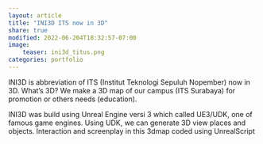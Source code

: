 ```yaml
---
layout: article
title: "INI3D ITS now in 3D"
share: true
modified: 2022-06-204T18:32:57-07:00
image:
    teaser: ini3d_titus.png
categories: portfolio
---
```


INI3D is abbreviation of ITS (Institut Teknologi Sepuluh Nopember) now in 3D. What’s 3D? We make a 3D map of our campus (ITS Surabaya) for promotion or others needs (education).

INI3D was build using Unreal Engine versi 3 which called UE3/UDK, one of famous game engines. Using UDK, we can generate 3D view places and objects. Interaction and screenplay in this 3dmap coded using UnrealScript
